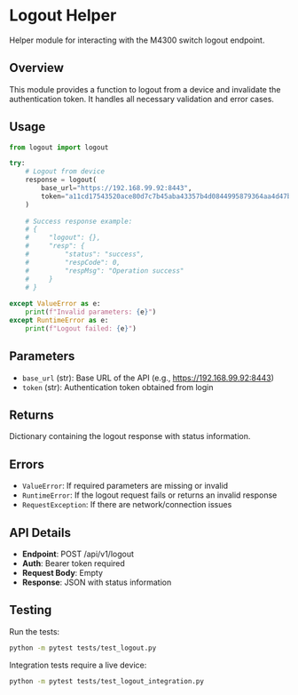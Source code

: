 # Logout Helper

Helper module for interacting with the M4300 switch logout endpoint.

## Overview

This module provides a function to logout from a device and invalidate the authentication token. It handles all necessary validation and error cases.

## Usage

```python
from logout import logout

try:
    # Logout from device
    response = logout(
        base_url="https://192.168.99.92:8443",
        token="a11cd17543520ace80d7c7b45aba43357b4d0844995879364aa4d47b2671fe2e"
    )
    
    # Success response example:
    # {
    #     "logout": {},
    #     "resp": {
    #         "status": "success", 
    #         "respCode": 0,
    #         "respMsg": "Operation success"
    #     }
    # }
    
except ValueError as e:
    print(f"Invalid parameters: {e}")
except RuntimeError as e:
    print(f"Logout failed: {e}")
```

## Parameters

- `base_url` (str): Base URL of the API (e.g., https://192.168.99.92:8443)
- `token` (str): Authentication token obtained from login

## Returns

Dictionary containing the logout response with status information.

## Errors

- `ValueError`: If required parameters are missing or invalid
- `RuntimeError`: If the logout request fails or returns an invalid response
- `RequestException`: If there are network/connection issues

## API Details

- **Endpoint**: POST /api/v1/logout
- **Auth**: Bearer token required
- **Request Body**: Empty
- **Response**: JSON with status information

## Testing

Run the tests:
```bash
python -m pytest tests/test_logout.py
```

Integration tests require a live device:
```bash
python -m pytest tests/test_logout_integration.py
